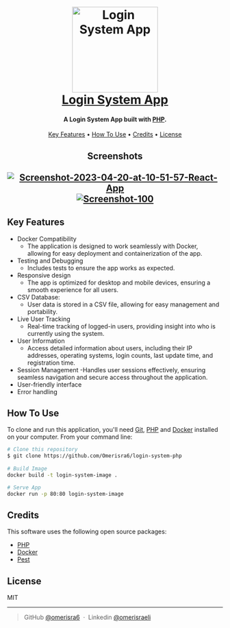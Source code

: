 
<h1 align="center">
  <br>
  <a href="https://omerisra6-login-system.onrender.com"><img src="https://cdn-icons-png.flaticon.com/512/10625/10625351.png" alt="Login System App" width="200"></a>
  <br>
  <a href="https://omerisra6-login-system.onrender.com">Login System App</a>
  <br>
</h1>

<h4 align="center">A Login System App built with <a href="https://www.php.net" target="_blank">PHP</a>.</h4>
<p align="center"></p>
<p align="center">
  <a href="#key-features">Key Features</a> •
  <a href="#how-to-use">How To Use</a> •
  <a href="#credits">Credits</a> •
  <a href="#license">License</a>
</p>
<h2 align="center">
  Screenshots
  <br>
  <br>
  <a href="https://omerisra6-login-system.onrender.com"><img src="https://i.postimg.cc/8CrHS3CJ/Screen-Shot-2023-05-07-at-18-47-21.png" alt="Screenshot-2023-04-20-at-10-51-57-React-App" border="0">
  <br>
  <a href="https://omerisra6-login-system.onrender.com"><img src="https://i.postimg.cc/xC7jDQvW/Screen-Shot-2023-05-04-at-17-56-35.png" alt="Screenshot-100" border="0" /></a>
  
</h2>


## Key Features
* Docker Compatibility
  - The application is designed to work seamlessly with Docker, allowing for easy deployment and containerization of the app.
* Testing and Debugging
  - Includes tests to ensure the app works as expected.
* Responsive design 
  - The app is optimized for desktop and mobile devices, ensuring a smooth experience for all users.
* CSV Database:
  - User data is stored in a CSV file, allowing for easy management and portability.
* Live User Tracking
  - Real-time tracking of logged-in users, providing insight into who is currently using the system.
* User Information
  - Access detailed information about users, including their IP addresses, operating systems, login counts, last update time, and registration time.
* Session Management
  -Handles user sessions effectively, ensuring seamless navigation and secure access throughout the application.
* User-friendly interface
* Error handling

## How To Use

To clone and run this application, you'll need [Git](https://git-scm.com), [PHP](https://www.php.net/) and [Docker](https://www.docker.com/) installed on your computer. 
From your command line:

```bash
# Clone this repository
$ git clone https://github.com/Omerisra6/login-system-php
  
# Build Image
docker build -t login-system-image .

# Serve App
docker run -p 80:80 login-system-image
```

## Credits

This software uses the following open source packages:

- [PHP](https://www.php.net/)
- [Docker](https://www.docker.com/)
- [Pest]((https://pestphp.com/))

## License

MIT

---

> GitHub [@omerisra6](https://github.com/Omerisra6) &nbsp;&middot;&nbsp;
> Linkedin [@omerisraeli](https://www.linkedin.com/in/omer-israeli6/)

